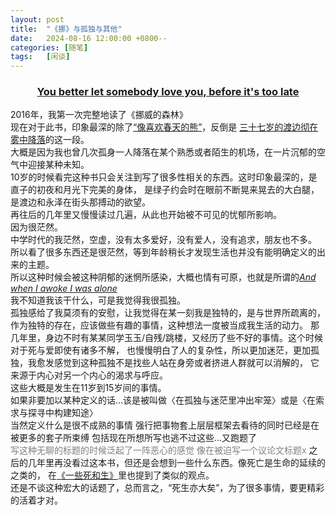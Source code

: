```yaml
---
layout: post
title:  "《挪》与孤独与其他"
date:   2024-08-16 12:00:00 +0800--
categories: [随笔]
tags:   [闲谈]
---
```


<h3 align = "center"><a href="#" class="note" data-note="《Desperado》By Eagles（老鹰乐队）1973年4月17日">
You better let somebody love you, before it's too late</a></h3>

2016年，我第一次完整地读了《挪威的森林》<br>
现在对于此书，印象最深的除了<a href="#" class="note" data-note="“最最喜欢你，绿子。” “什么程度？” “像喜欢春天的熊一样。”<br> 
“春天的熊？”绿子再次扬起脸，“什么春天的熊？”<br> “春天的原野里，你正一个人走着，对面走来一只可爱的小熊，浑身的毛活像天鹅绒，眼睛圆鼓鼓的。<br>
它这么对你说道：‘你好，小姐，和我一块打滚玩好么？’<br>接着你就和小熊抱在一起，顺着长满三叶草的山坡咕噜咕噜滚下去，整整玩了一大天。你说棒不棒？”<br> 
“太棒了” “我就这么喜欢你”">“像喜欢春天的熊”</a>，反倒是
<a href="#" class="note" data-note="三十七岁的我正坐在波音七四七的机舱里。这架硕大无比的飞机正穿过厚厚的乌云层往下俯冲，准备降落在汉堡机场。<br>
十一月冷冽的雨湮得大地一片雾蒙蒙的。穿着雨衣的整修工、整齐划一的机场大厦上竖着的旗、BMW的大型广告牌，<br>
这一切的一切看来都像是法兰德斯派画里阴郁的背景。<br>">三十七岁的渡边彻在雾中降落</a>的这一段。<br>
大概是因为我也曾几次孤身一人降落在某个熟悉或者陌生的机场，在一片沉郁的空气中迎接某种未知。<br>
10岁的时候看完这种书只会关注到写了很多性相关的东西。这时印象最深的，是直子的初夜和月光下完美的身体，
是绿子约会时在眼前不断晃来晃去的大白腿，是渡边和永泽在街头那搏动的欲望。<br>
再往后的几年里又慢慢读过几遍，从此也开始被不可见的忧郁所影响。<br>
因为很茫然。<br>
中学时代的我茫然，空虚，没有太多爱好，没有爱人，没有追求，朋友也不多。
所以看了很多东西还是很茫然，等到年龄稍长才发现生活也并没有能明确定义的出来的主题。<br>
所以这种时候会被这种阴郁的迷惘所感染，大概也情有可原，也就是所谓的<a href="#" class="note" data-note="
The Beatles 《Norwegian Wood》">*And when I awoke I was alone*</a><br>
我不知道我该干什么，可是我觉得我很孤独。<br>
孤独感给了我莫须有的安慰，让我觉得在某一刻我是独特的，是与世界所疏离的，作为独特的存在，应该做些有趣的事情，这种想法一度被当成我生活的动力。
那几年里，身边不时有某某同学玉玉/自残/跳楼，又经历了些不好的事情。这个时候对于死与爱即使有诸多不解，
也慢慢明白了人的复杂性，所以更加迷茫，更加孤独，我愈发感觉到这种孤独不是找些人站在身旁或者挤进人群就可以消解的，
它来源于内心对另一个内心的渴求与呼应。<br>
这些大概是发生在11岁到15岁间的事情。<br>
如果非要加以某种定义的话…该是被叫做〈在孤独与迷茫里冲出牢笼〉或是〈在索求与探寻中构建知途〉<br>
当然定义什么是很不成熟的事情 强行把事物套上层层框架去看待的同时已经是在被更多的套子所束缚 包括现在所想所写也逃不过这些…又跑题了<br>
<span style="color: gray;">写这种无聊的标题的时候泛起了一阵恶心的感觉 像在被迫写一个议论文标题x</span>
之后的几年里再没看过这本书，但还是会想到一些什么东西。像死亡是生命的延续的之类的，
在<a href="https://mp.weixin.qq.com/s/psJEh-RmbiJc5_tl1Rppuw" target="_blank">《一些死和生》</a>里也提到了类似的观点。<br>
还是不谈这种宏大的话题了，总而言之，“死生亦大矣”，为了很多事情，要更精彩的活着才对。<br>


















<div id="note-modal" class="modal">
  <div class="modal-content">
    <span class="close">&times;</span>
    <p id="note-text"></p>
  </div>
</div>

<script>
document.addEventListener("DOMContentLoaded", function() {
  var noteLinks = document.querySelectorAll(".note");
  var modal = document.getElementById("note-modal");
  var modalContent = document.getElementById("note-text");
  var closeBtn = document.querySelector(".close");

  noteLinks.forEach(function(link) {
    link.addEventListener("click", function(event) {
      event.preventDefault();
      var noteText = this.getAttribute("data-note");
      modalContent.innerHTML = noteText;
      modal.style.display = "block";
    });
  });

  closeBtn.addEventListener("click", function() {
    modal.style.display = "none";
  });

  window.addEventListener("click", function(event) {
    if (event.target == modal) {
      modal.style.display = "none";
    }
  });
});
</script>

<style>
.modal {
  display: none;
  position: fixed;
  z-index: 1;
  left: 0;
  top: 0;
  width: 100%;
  height: 100%;
  overflow: auto;
  background-color: rgb(0,0,0);
  background-color: rgba(0,0,0,0.4);
  padding-top: 60px;
}

.modal-content {
  background-color: #fefefe;
  margin: 5% auto;
  padding: 20px;
  border: 1px solid #888;
  width: 80%;
}

.close {
  color: #aaa;
  float: right;
  font-size: 28px;
  font-weight: bold;
}

.close:hover,
.close:focus {
  color: black;
  text-decoration: none;
  cursor: pointer;
}
</style>









